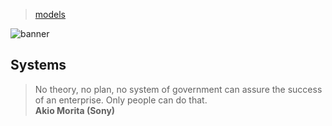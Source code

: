 > [models](../)

![banner](/computing/photos/banner.png)

## Systems

> No theory, no plan, no system of government can assure the success of an enterprise.  Only people can do that.  
> **Akio Morita (Sony)**
